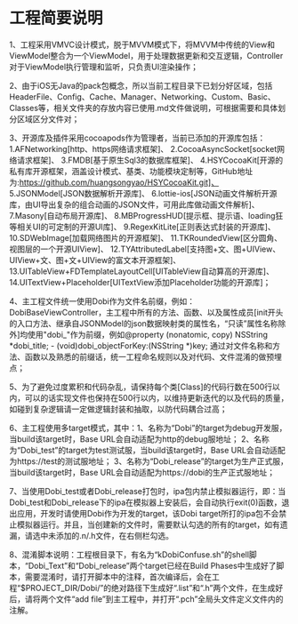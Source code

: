 # 工程简要说明

1、工程采用VMVC设计模式，脱于MVVM模式下，将MVVM中传统的View和ViewModel整合为一个ViewModel，用于处理数据更新和交互逻辑，Controller对于ViewModel执行管理和监听，只负责UI渲染操作；

2、由于iOS无Java的pack包概念，所以当前工程目录下已划分好区域，包括HeaderFile、Config、Cache、Manager、Networking、Custom、Basic、Classes等，相关文件夹的存放内容已使用.md文件做说明，可根据需要和具体划分区域区分文件对；

3、开源库及插件采用cocoapods作为管理者，当前已添加的开源库包括：
                1.AFNetworking[http、https网络请求框架]、
                2.CocoaAsyncSocket[socket网络请求框架]、
                3.FMDB[基于原生Sql3的数据库框架]、
                4.HSYCocoaKit[开源的私有库开源框架，涵盖设计模式、基类、功能模块定制等，GitHub地址为:https://github.com/huangsongyao/HSYCocoaKit.git]、
                5.JSONModel[JSON数据解析开源库]、
                6.lottie-ios[JSON动画文件解析开源库，由UI导出复杂的组合动画的JSON文件，可用此库做动画文件解析]、
                7.Masony[自动布局开源库]、
                8.MBProgressHUD[提示框、提示语、loading狂等相关UI的可定制的开源UI库]、
                9.RegexKitLite[正则表达式封装的开源库]、
                10.SDWebImage[加载网络图片的开源框架]、
                11.TKRoundedView[区分圆角、视图层的一个开源UIView]、
                12.TYAttributedLabel[支持图+文、图+UIView、UIView+文、图+文+UIView的富文本开源框架]、
                13.UITableView+FDTemplateLayoutCell[UITableView自动算高的开源库]、
                14.UITextView+Placeholder[UITextView添加Placeholder功能的开源库]；

4、主工程文件统一使用Dobi作为文件名前缀，例如：DobiBaseViewController，主工程中所有的方法、函数、以及属性成员[init开头的入口方法、继承自JSONModel的json数据映射类的属性名，“只读”属性名称除外]均使用"dobi_"作为前缀，例如@property (nonatomic, copy) NSString *dobi_title;  - (void)dobi_objectForKey:(NSString *)key; 通过对文件名称和方法、函数以及熟悉的前缀话，统一工程命名规则以及对代码、文件混淆的做预埋点；

5、为了避免过度累积和代码杂乱，请保持每个类[Class]的代码行数在500行以内，可以的话实现文件也保持在500行以内，以维持更新迭代的以及代码的质量，如碰到复杂逻辑请一定做逻辑封装和抽取，以防代码耦合过高；

6、主工程使用多target模式，其中：1、名称为“Dobi”的target为debug开发服，当build该target时，Base URL会自动适配为http的debug服地址；
                                                          2、名称为“Dobi_test”的target为test测试服，当build该target时，Base URL会自动适配为https://test的测试服地址；
                                                          3、名称为“Dobi_release”的target为生产正式服，当build该target时，Base URL会自动适配为https://dobi的生产正式服地址；

7、当使用Dobi_test或者Dobi_release打包时，ipa包内禁止模拟器运行，即：当Dobi_test和Dobi_release下的ipa在模拟器上安装后，会自动执行exit(0)函数，退出应用，开发时请使用Dobi作为开发的target，该Dobi target所打的ipa包不会禁止模拟器运行。并且，当创建新的文件时，需要默认勾选的所有的target，如有遗漏，请选中未添加的.n/.h文件，在右侧栏勾选。

8、混淆脚本说明：工程根目录下，有名为“kDobiConfuse.sh”的shell脚本，“Dobi_Text”和“Dobi_release”两个target已经在Build Phases中生成好了脚本，需要混淆时，请打开脚本中的注释，首次编译后，会在工程“$PROJECT_DIR/Dobi/”的绝对路径下生成好“.list”和“.h”两个文件，在生成好后，请将两个文件“add file”到主工程中，并打开“.pch”全局头文件定义文件内的注解。

